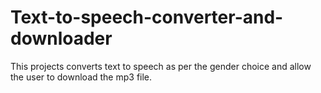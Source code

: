 # Text-to-speech-converter-and-downloader
This projects converts text to speech as per the gender choice and allow the user to download the mp3 file.
